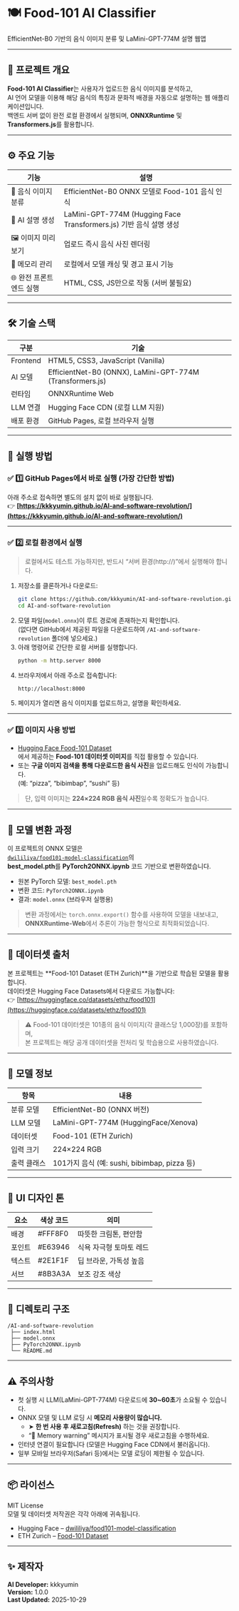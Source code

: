 # 🍽️ Food-101 AI Classifier
EfficientNet-B0 기반의 음식 이미지 분류 및 LaMini-GPT-774M 설명 웹앱

---

## 📌 프로젝트 개요
**Food-101 AI Classifier**는 사용자가 업로드한 음식 이미지를 분석하고,  
AI 언어 모델을 이용해 해당 음식의 특징과 문화적 배경을 자동으로 설명하는 웹 애플리케이션입니다.  
백엔드 서버 없이 완전 로컬 환경에서 실행되며, **ONNXRuntime** 및 **Transformers.js**를 활용합니다.

---

## ⚙️ 주요 기능

| 기능 | 설명 |
|------|------|
| 🍔 음식 이미지 분류 | EfficientNet-B0 ONNX 모델로 Food-101 음식 인식 |
| 🧠 AI 설명 생성 | LaMini-GPT-774M (Hugging Face Transformers.js) 기반 음식 설명 생성 |
| 🖼️ 이미지 미리보기 | 업로드 즉시 음식 사진 렌더링 |
| 💾 메모리 관리 | 로컬에서 모델 캐싱 및 경고 표시 기능 |
| 🌐 완전 프론트엔드 실행 | HTML, CSS, JS만으로 작동 (서버 불필요) |

---

## 🛠 기술 스택

| 구분 | 기술 |
|------|------|
| Frontend | HTML5, CSS3, JavaScript (Vanilla) |
| AI 모델 | EfficientNet-B0 (ONNX), LaMini-GPT-774M (Transformers.js) |
| 런타임 | ONNXRuntime Web |
| LLM 연결 | Hugging Face CDN (로컬 LLM 지원) |
| 배포 환경 | GitHub Pages, 로컬 브라우저 실행 |

---

## 🚀 실행 방법

### ✅ **1️⃣ GitHub Pages에서 바로 실행 (가장 간단한 방법)**
아래 주소로 접속하면 별도의 설치 없이 바로 실행됩니다.  
👉 **[https://kkkyumin.github.io/AI-and-software-revolution/](https://kkkyumin.github.io/AI-and-software-revolution/)**

---

### ✅ **2️⃣ 로컬 환경에서 실행**
> 로컬에서도 테스트 가능하지만, 반드시 “서버 환경(http://)”에서 실행해야 합니다.

1. 저장소를 클론하거나 다운로드:
   ```bash
   git clone https://github.com/kkkyumin/AI-and-software-revolution.git
   cd AI-and-software-revolution
   ```
2. 모델 파일(`model.onnx`)이 루트 경로에 존재하는지 확인합니다.  
   (없다면 GitHub에서 제공된 파일을 다운로드하여 `/AI-and-software-revolution` 폴더에 넣으세요.)
3. 아래 명령어로 간단한 로컬 서버를 실행합니다.
   ```bash
   python -m http.server 8000
   ```
4. 브라우저에서 아래 주소로 접속합니다:
   ```
   http://localhost:8000
   ```
5. 페이지가 열리면 음식 이미지를 업로드하고, 설명을 확인하세요.

---

### ✅ **3️⃣ 이미지 사용 방법**
- [Hugging Face Food-101 Dataset](https://huggingface.co/datasets/ethz/food101)  
  에서 제공하는 **Food-101 데이터셋 이미지**를 직접 활용할 수 있습니다.
- 또는 **구글 이미지 검색을 통해 다운로드한 음식 사진**을 업로드해도 인식이 가능합니다.  
  (예: “pizza”, “bibimbap”, “sushi” 등)

> 단, 입력 이미지는 **224×224 RGB 음식 사진**일수록 정확도가 높습니다.

---

## 🧠 모델 변환 과정

이 프로젝트의 ONNX 모델은  
[`dwililiya/food101-model-classification`](https://huggingface.co/dwililiya/food101-model-classification)의  
**best_model.pth**를 **PyTorch2ONNX.ipynb** 코드 기반으로 변환하였습니다.

- 원본 PyTorch 모델: `best_model.pth`  
- 변환 코드: `PyTorch2ONNX.ipynb`  
- 결과: `model.onnx` (브라우저 실행용)

> 변환 과정에서는 `torch.onnx.export()` 함수를 사용하여 모델을 내보내고,  
> **ONNXRuntime-Web**에서 추론이 가능한 형식으로 최적화되었습니다.

---

## 🧾 데이터셋 출처

본 프로젝트는 **Food-101 Dataset (ETH Zurich)**을 기반으로 학습된 모델을 활용합니다.  
데이터셋은 Hugging Face Datasets에서 다운로드 가능합니다:  
👉 [https://huggingface.co/datasets/ethz/food101](https://huggingface.co/datasets/ethz/food101)

> ⚠️ Food-101 데이터셋은 101종의 음식 이미지(각 클래스당 1,000장)를 포함하며,  
> 본 프로젝트는 해당 공개 데이터셋을 전처리 및 학습용으로 사용하였습니다.

---

## 🧠 모델 정보

| 항목 | 내용 |
|------|------|
| 분류 모델 | EfficientNet-B0 (ONNX 버전) |
| LLM 모델 | LaMini-GPT-774M (HuggingFace/Xenova) |
| 데이터셋 | Food-101 (ETH Zurich) |
| 입력 크기 | 224×224 RGB |
| 출력 클래스 | 101가지 음식 (예: sushi, bibimbap, pizza 등) |

---

## 🎨 UI 디자인 톤

| 요소 | 색상 코드 | 의미 |
|------|-------------|------|
| 배경 | #FFF8F0 | 따뜻한 크림톤, 편안함 |
| 포인트 | #E63946 | 식욕 자극형 토마토 레드 |
| 텍스트 | #2E1F1F | 딥 브라운, 가독성 높음 |
| 서브 | #8B3A3A | 보조 강조 색상 |

---

## 🧩 디렉토리 구조
```
/AI-and-software-revolution
 ├── index.html
 ├── model.onnx
 ├── PyTorch2ONNX.ipynb
 └── README.md
```

---

## ⚠️ 주의사항
- 첫 실행 시 LLM(LaMini-GPT-774M) 다운로드에 **30~60초**가 소요될 수 있습니다.  
- ONNX 모델 및 LLM 로딩 시 **메모리 사용량이 많습니다.**
  - ➤ **한 번 사용 후 새로고침(Refresh)** 하는 것을 권장합니다.  
  - “🔴 Memory warning” 메시지가 표시될 경우 새로고침을 수행하세요.
- 인터넷 연결이 필요합니다 (모델은 Hugging Face CDN에서 불러옵니다).  
- 일부 모바일 브라우저(Safari 등)에서는 모델 로딩이 제한될 수 있습니다.

---

## 📦 라이선스
MIT License  
모델 및 데이터셋 저작권은 각각 아래에 귀속됩니다.

- Hugging Face – [dwililiya/food101-model-classification](https://huggingface.co/dwililiya/food101-model-classification)
- ETH Zurich – [Food-101 Dataset](https://huggingface.co/datasets/ethz/food101)

---

## ✨ 제작자
**AI Developer:** kkkyumin  
**Version:** 1.0.0  
**Last Updated:** 2025-10-29
